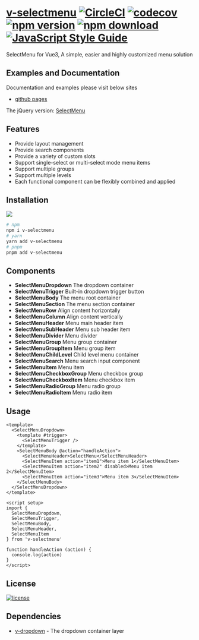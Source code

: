 # [v-selectmenu](https://terryz.github.io/vue/#/selectmenu) [![CircleCI](https://dl.circleci.com/status-badge/img/gh/TerryZ/v-selectmenu/tree/master.svg?style=svg)](https://dl.circleci.com/status-badge/redirect/gh/TerryZ/v-selectmenu/tree/master) [![codecov](https://codecov.io/gh/TerryZ/v-selectmenu/branch/master/graph/badge.svg?token=9L4eMOTMJL)](https://codecov.io/gh/TerryZ/v-selectmenu) [![npm version](https://img.shields.io/npm/v/v-selectmenu.svg)](https://www.npmjs.com/package/v-selectmenu) [![npm download](https://img.shields.io/npm/dy/v-selectmenu.svg)](https://www.npmjs.com/package/v-selectmenu) [![JavaScript Style Guide](https://img.shields.io/badge/code_style-standard-brightgreen.svg)](https://standardjs.com)

SelectMenu for Vue3, A simple, easier and highly customized menu solution

## Examples and Documentation

Documentation and examples please visit below sites

- [github pages](https://terryz.github.io/docs-vue3/selectmenu/)

The jQuery version: [SelectMenu](https://github.com/TerryZ/SelectMenu)

## Features

- Provide layout management
- Provide search components
- Provide a variety of custom slots
- Support single-select or multi-select mode menu items
- Support multiple groups
- Support multiple levels
- Each functional component can be flexibly combined and applied

## Installation

<a href="https://nodei.co/npm/v-selectmenu/"><img src="https://nodei.co/npm/v-selectmenu.png"></a>

``` bash
# npm
npm i v-selectmenu
# yarn
yarn add v-selectmenu
# pnpm
pnpm add v-selectmenu
```

## Components

- **SelectMenuDropdown** The dropdown container
- **SelectMenuTrigger** Built-in dropdown trigger button
- **SelectMenuBody** The menu root container
- **SelectMenuSection** The menu section container
- **SelectMenuRow** Align content horizontally
- **SelectMenuColumn** Align content vertically
- **SelectMenuHeader** Menu main header item
- **SelectMenuSubHeader** Menu sub header item
- **SelectMenuDivider** Menu divider
- **SelectMenuGroup** Menu group container
- **SelectMenuGroupItem** Menu group item
- **SelectMenuChildLevel** Child level menu container
- **SelectMenuSearch** Menu search input component
- **SelectMenuItem** Menu item
- **SelectMenuCheckboxGroup** Menu checkbox group
- **SelectMenuCheckboxItem** Menu checkbox item
- **SelectMenuRadioGroup** Menu radio group
- **SelectMenuRadioItem** Menu radio item

## Usage

```vue
<template>
  <SelectMenuDropdown>
    <template #trigger>
      <SelectMenuTrigger />
    </template>
    <SelectMenuBody @action="handleAction">
      <SelectMenuHeader>SelectMenu</SelectMenuHeader>
      <SelectMenuItem action="item1">Menu item 1</SelectMenuItem>
      <SelectMenuItem action="item2" disabled>Menu item 2</SelectMenuItem>
      <SelectMenuItem action="item3">Menu item 3</SelectMenuItem>
    </SelectMenuBody>
  </SelectMenuDropdown>
</template>

<script setup>
import {
  SelectMenuDropdown,
  SelectMenuTrigger,
  SelectMenuBody,
  SelectMenuHeader,
  SelectMenuItem
} from 'v-selectmenu'

function handleAction (action) {
  console.log(action)
}
</script>
```

## License

[![license](https://img.shields.io/badge/license-MIT-brightgreen.svg)](https://mit-license.org/)

## Dependencies

- [v-dropdown](https://github.com/TerryZ/v-dropdown) - The dropdown container layer
